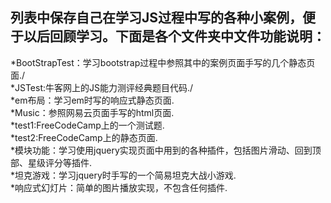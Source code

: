 列表中保存自己在学习JS过程中写的各种小案例，便于以后回顾学习。下面是各个文件夹中文件功能说明：
-----------------------------------------------------------------------
*BootStrapTest：学习bootstrap过程中参照其中的案例页面手写的几个静态页面./<br>
*JSTest:牛客网上的JS能力测评经典题目代码./<br>
*em布局：学习em时写的响应式静态页面.<br>
*Music：参照网易云页面手写的html页面.<br>
*test1:FreeCodeCamp上的一个测试题.<br>
*test2:FreeCodeCamp上的静态页面.<br>
*模块功能：学习使用jquery实现页面中用到的各种插件，包括图片滑动、回到顶部、星级评分等插件.<br>
*坦克游戏：学习jquery时手写的一个简易坦克大战小游戏.<br>
*响应式幻灯片：简单的图片播放实现，不包含任何插件.<br>
